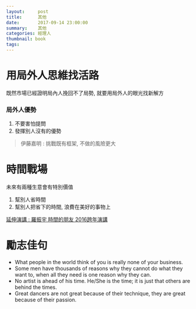 ```yaml
---
layout:     post
title:      其他
date:       2017-09-14 23:00:00
summary:    其他
categories: 經理人 
thumbnail: book
tags:
---
```


# 用局外人思維找活路

既然市場已經證明局內人挽回不了局勢, 就要用局外人的眼光找新解方

### 局外人優勢

1. 不要害怕提問
2. 發揮別人沒有的優勢

> 伊藤嘉明 : 挑戰既有框架, 不做的風險更大



# 時間戰場

未來有兩種生意會有特別價值

1. 幫別人省時間
2. 幫別人把省下的時間, 浪費在美好的事物上

[延伸演講 : 羅振宇 時間的朋友 2016跨年演講](https://www.youtube.com/watch?v=9jSkSSzivWQ)



# 勵志佳句

- What people in the world think of you is really none of your business.
- Some men have thousands of reasons why they cannot do what they want to, when all they need is one reason why they can.
- No artist is ahead of his time. He/She is the time; it is just that others are behind the times.
- Great dancers are not great because of their technique, they are great because of their passion.



 